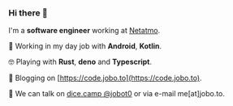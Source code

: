 ### Hi there 👋

I'm a **software engineer** working at [Netatmo](https://www.netatmo.com/fr-fr). 

💼 Working in my day job with **Android**, **Kotlin**.

🤓 Playing with **Rust**, **deno** and **Typescript**.

📝 Blogging on [https://code.jobo.to](https://code.jobo.to).

💬 We can talk on [dice.camp @jobot0](https://dice.camp/jobot0) or via e-mail me[at]jobo.to. 



<!--
**jobot0/jobot0** is a ✨ _special_ ✨ repository because its `README.md` (this file) appears on your GitHub profile.

Here are some ideas to get you started:

- 🔭 I’m currently working on ...
- 🌱 I’m currently learning ...
- 👯 I’m looking to collaborate on ...
- 🤔 I’m looking for help with ...
- 💬 Ask me about ...
- 📫 How to reach me: ...
- 😄 Pronouns: ...
- ⚡ Fun fact: ...
-->
